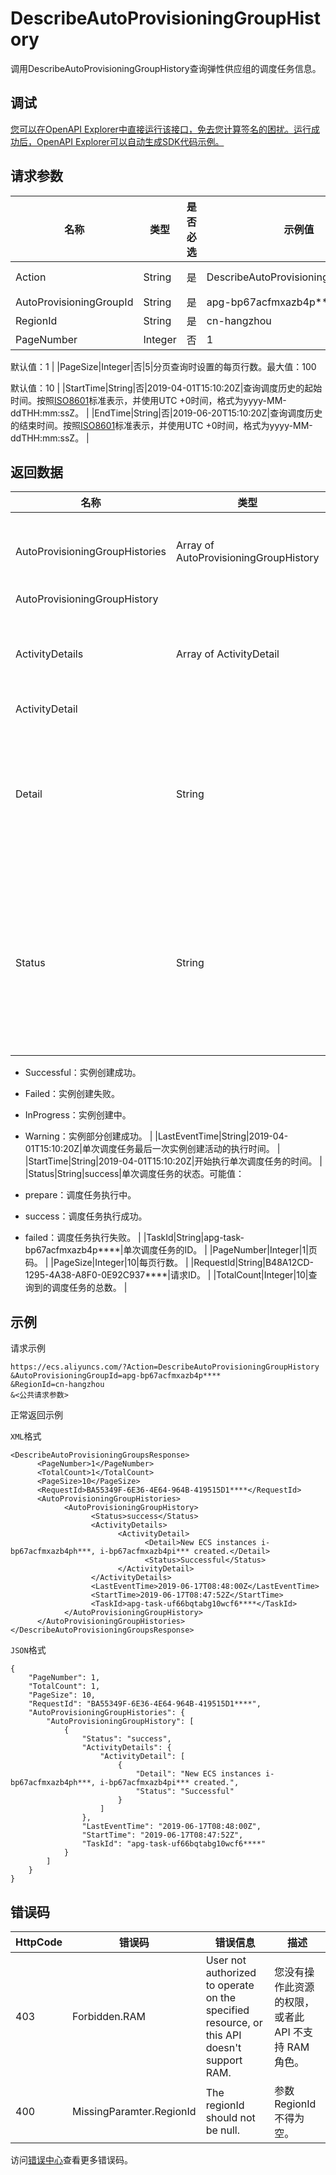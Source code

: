 # DescribeAutoProvisioningGroupHistory

调用DescribeAutoProvisioningGroupHistory查询弹性供应组的调度任务信息。

## 调试

[您可以在OpenAPI Explorer中直接运行该接口，免去您计算签名的困扰。运行成功后，OpenAPI Explorer可以自动生成SDK代码示例。](https://api.aliyun.com/#product=Ecs&api=DescribeAutoProvisioningGroupHistory&type=RPC&version=2014-05-26)

## 请求参数

|名称|类型|是否必选|示例值|描述|
|--|--|----|---|--|
|Action|String|是|DescribeAutoProvisioningGroupHistory|系统规定参数。取值：DescribeAutoProvisioningGroupHistory |
|AutoProvisioningGroupId|String|是|apg-bp67acfmxazb4p\*\*\*\*|弹性供应组的ID。 |
|RegionId|String|是|cn-hangzhou|弹性供应组所在地域的ID。 |
|PageNumber|Integer|否|1|分页查询的当前页码。起始值：1

 默认值：1 |
|PageSize|Integer|否|5|分页查询时设置的每页行数。最大值：100

 默认值：10 |
|StartTime|String|否|2019-04-01T15:10:20Z|查询调度历史的起始时间。按照[ISO8601](~~25696~~)标准表示，并使用UTC +0时间，格式为yyyy-MM-ddTHH:mm:ssZ。 |
|EndTime|String|否|2019-06-20T15:10:20Z|查询调度历史的结束时间。按照[ISO8601](~~25696~~)标准表示，并使用UTC +0时间，格式为yyyy-MM-ddTHH:mm:ssZ。 |

## 返回数据

|名称|类型|示例值|描述|
|--|--|---|--|
|AutoProvisioningGroupHistories|Array of AutoProvisioningGroupHistory| |所有调度任务的信息。 |
|AutoProvisioningGroupHistory| | | |
|ActivityDetails|Array of ActivityDetail| |单次调度任务的详细信息。 |
|ActivityDetail| | | |
|Detail|String|New ECS instances "i-bp67acfmxazb4p\*\*\*\*, i-bp67acfmxazb5p\*\*\*\*" created.|单次调度任务一次实例创建活动的执行详情。 |
|Status|String|Successful|单次调度任务一次实例创建活动的执行状态。可能值：

 -   Successful：实例创建成功。
-   Failed：实例创建失败。
-   InProgress：实例创建中。
-   Warning：实例部分创建成功。 |
|LastEventTime|String|2019-04-01T15:10:20Z|单次调度任务最后一次实例创建活动的执行时间。 |
|StartTime|String|2019-04-01T15:10:20Z|开始执行单次调度任务的时间。 |
|Status|String|success|单次调度任务的状态。可能值：

 -   prepare：调度任务执行中。
-   success：调度任务执行成功。
-   failed：调度任务执行失败。 |
|TaskId|String|apg-task-bp67acfmxazb4p\*\*\*\*|单次调度任务的ID。 |
|PageNumber|Integer|1|页码。 |
|PageSize|Integer|10|每页行数。 |
|RequestId|String|B48A12CD-1295-4A38-A8F0-0E92C937\*\*\*\*|请求ID。 |
|TotalCount|Integer|10|查询到的调度任务的总数。 |

## 示例

请求示例

```
https://ecs.aliyuncs.com/?Action=DescribeAutoProvisioningGroupHistory
&AutoProvisioningGroupId=apg-bp67acfmxazb4p****
&RegionId=cn-hangzhou
&<公共请求参数>
```

正常返回示例

`XML`格式

```
<DescribeAutoProvisioningGroupsResponse>
      <PageNumber>1</PageNumber>
      <TotalCount>1</TotalCount>
      <PageSize>10</PageSize>
      <RequestId>BA55349F-6E36-4E64-964B-419515D1****</RequestId>
      <AutoProvisioningGroupHistories>
            <AutoProvisioningGroupHistory>
                  <Status>success</Status>
                  <ActivityDetails>
                        <ActivityDetail>
                              <Detail>New ECS instances i-bp67acfmxazb4ph***, i-bp67acfmxazb4pi*** created.</Detail>
                              <Status>Successful</Status>
                        </ActivityDetail>
                  </ActivityDetails>
                  <LastEventTime>2019-06-17T08:48:00Z</LastEventTime>
                  <StartTime>2019-06-17T08:47:52Z</StartTime>
                  <TaskId>apg-task-uf66bqtabg10wcf6****</TaskId>
            </AutoProvisioningGroupHistory>
      </AutoProvisioningGroupHistories>
</DescribeAutoProvisioningGroupsResponse>
```

`JSON`格式

```
{
    "PageNumber": 1,
    "TotalCount": 1,
    "PageSize": 10,
    "RequestId": "BA55349F-6E36-4E64-964B-419515D1****",
    "AutoProvisioningGroupHistories": {
        "AutoProvisioningGroupHistory": [
            {
                "Status": "success",
                "ActivityDetails": {
                    "ActivityDetail": [
                        {
                            "Detail": "New ECS instances i-bp67acfmxazb4ph***, i-bp67acfmxazb4pi*** created.",
                            "Status": "Successful"
                        }
                    ]
                },
                "LastEventTime": "2019-06-17T08:48:00Z",
                "StartTime": "2019-06-17T08:47:52Z",
                "TaskId": "apg-task-uf66bqtabg10wcf6****"
            }
        ]
    }
}
```

## 错误码

|HttpCode|错误码|错误信息|描述|
|--------|---|----|--|
|403|Forbidden.RAM|User not authorized to operate on the specified resource, or this API doesn't support RAM.|您没有操作此资源的权限，或者此 API 不支持 RAM 角色。|
|400|MissingParamter.RegionId|The regionId should not be null.|参数RegionId不得为空。|

访问[错误中心](https://error-center.aliyun.com/status/product/Ecs)查看更多错误码。

